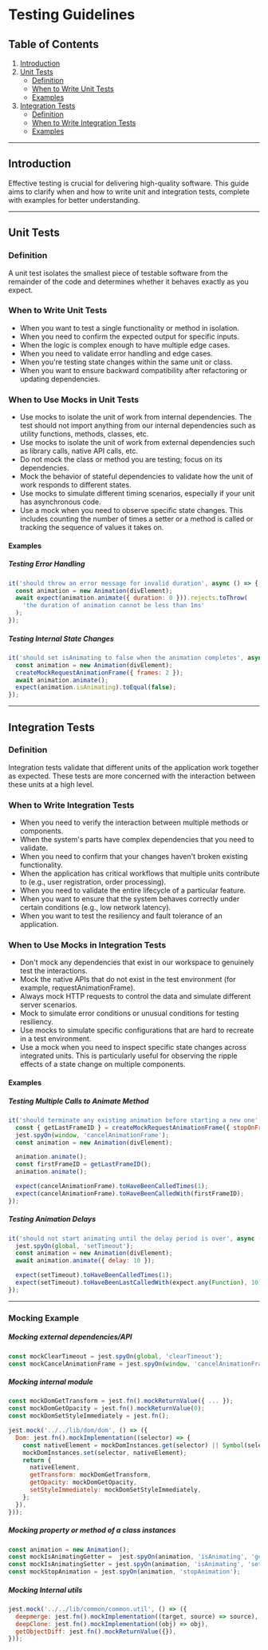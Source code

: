 # Testing Guidelines 

## Table of Contents

1. [Introduction](#introduction)
2. [Unit Tests](#unit-tests)
    - [Definition](#definition)
    - [When to Write Unit Tests](#when-to-write-unit-tests)
    - [Examples](#examples)
3. [Integration Tests](#integration-tests)
    - [Definition](#definition-1)
    - [When to Write Integration Tests](#when-to-write-integration-tests)
    - [Examples](#examples-1)

---

## Introduction

Effective testing is crucial for delivering high-quality software. This guide aims to clarify when and how to write unit and integration tests, complete with examples for better understanding.

---
## Unit Tests

### Definition

A unit test isolates the smallest piece of testable software from the remainder of the code and determines whether it behaves exactly as you expect.

### When to Write Unit Tests
- When you want to test a single functionality or method in isolation.
- When you need to confirm the expected output for specific inputs.
- When the logic is complex enough to have multiple edge cases.
- When you need to validate error handling and edge cases.
- When you're testing state changes within the same unit or class.
- When you want to ensure backward compatibility after refactoring or updating dependencies.

### When to Use Mocks in Unit Tests
- Use mocks to isolate the unit of work from internal dependencies. The test should not import anything from our internal dependencies such as utility functions, methods, classes, etc.
- Use mocks to isolate the unit of work from external dependencies such as library calls, native API calls, etc.
- Do not mock the class or method you are testing; focus on its dependencies.
- Mock the behavior of stateful dependencies to validate how the unit of work responds to different states.
- Use mocks to simulate different timing scenarios, especially if your unit has asynchronous code.
- Use a mock when you need to observe specific state changes. This includes counting the number of times a setter or a method is called or tracking the sequence of values it takes on.

#### Examples

##### Testing Error Handling

```javascript
it('should throw an error message for invalid duration', async () => {
  const animation = new Animation(divElement);
  await expect(animation.animate({ duration: 0 })).rejects.toThrow(
    'the duration of animation cannot be less than 1ms'
  );
});
```

##### Testing Internal State Changes
```javascript
it('should set isAnimating to false when the animation completes', async () => {
  const animation = new Animation(divElement);
  createMockRequestAnimationFrame({ frames: 2 });
  await animation.animate();
  expect(animation.isAnimating).toEqual(false);
});
```
---

## Integration Tests

### Definition
Integration tests validate that different units of the application work together as expected. These tests are more concerned with the interaction between these units at a high level.

### When to Write Integration Tests
- When you need to verify the interaction between multiple methods or components.
- When the system's parts have complex dependencies that you need to validate.
- When you need to confirm that your changes haven't broken existing functionality.
- When the application has critical workflows that multiple units contribute to (e.g., user registration, order processing).
- When you need to validate the entire lifecycle of a particular feature.
- When you want to ensure that the system behaves correctly under certain conditions (e.g., low network latency).
- When you want to test the resiliency and fault tolerance of an application.

### When to Use Mocks in Integration Tests
- Don't mock any dependencies that exist in our workspace to genuinely test the interactions.
- Mock the native APIs that do not exist in the test environment (for example, requestAnimationFrame).
- Always mock HTTP requests to control the data and simulate different server scenarios.
- Mock to simulate error conditions or unusual conditions for testing resiliency.
- Use mocks to simulate specific configurations that are hard to recreate in a test environment.
- Use a mock when you need to inspect specific state changes across integrated units. This is particularly useful for observing the ripple effects of a state change on multiple components.

#### Examples

##### Testing Multiple Calls to Animate Method
```javascript
it('should terminate any existing animation before starting a new one', () => {
  const { getLastFrameID } = createMockRequestAnimationFrame({ stopOnFrames: 1});
  jest.spyOn(window, 'cancelAnimationFrame');
  const animation = new Animation(divElement);

  animation.animate();
  const firstFrameID = getLastFrameID();
  animation.animate();

  expect(cancelAnimationFrame).toHaveBeenCalledTimes(1);
  expect(cancelAnimationFrame).toHaveBeenCalledWith(firstFrameID);
});
```

##### Testing Animation Delays
```javascript
it('should not start animating until the delay period is over', async () => {
  jest.spyOn(global, 'setTimeout');
  const animation = new Animation(divElement);
  await animation.animate({ delay: 10 });

  expect(setTimeout).toHaveBeenCalledTimes(1);
  expect(setTimeout).toHaveBeenLastCalledWith(expect.any(Function), 10);
});
```

---
### Mocking Example

##### Mocking external dependencies/API

```javascript
const mockClearTimeout = jest.spyOn(global, 'clearTimeout');
const mockCancelAnimationFrame = jest.spyOn(window, 'cancelAnimationFrame');
```

##### Mocking internal module

```javascript
const mockDomGetTransform = jest.fn().mockReturnValue({ ... });
const mockDomGetOpacity = jest.fn().mockReturnValue(0);
const mockDomSetStyleImmediately = jest.fn();

jest.mock('../../lib/dom/dom', () => ({
  Dom: jest.fn().mockImplementation((selector) => {
    const nativeElement = mockDomInstances.get(selector) || Symbol(selector);
    mockDomInstances.set(selector, nativeElement);
    return {
      nativeElement,
      getTransform: mockDomGetTransform,
      getOpacity: mockDomGetOpacity,
      setStyleImmediately: mockDomSetStyleImmediately,
    };
  }),
}));
```

##### Mocking property or method of a class instances

```javascript
const animation = new Animation();
const mockIsAnimatingGetter =  jest.spyOn(animation, 'isAnimating', 'get').mockReturnValue(true);
const mockIsAnimatingSetter = jest.spyOn(animation, 'isAnimating', 'set');
const mockStopAnimation = jest.spyOn(animation, 'stopAnimation');
```

##### Mocking Internal utils

```javascript
jest.mock('../../lib/common/common.util', () => ({
  deepmerge: jest.fn().mockImplementation((target, source) => source),
  deepClone: jest.fn().mockImplementation((obj) => obj),
  getObjectDiff: jest.fn().mockReturnValue({}),
}));
```